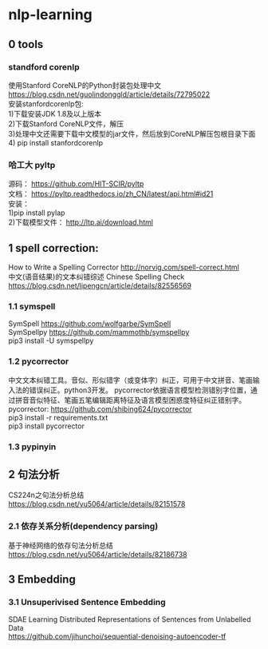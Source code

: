 # nlp-learning
## 0 tools
### standford corenlp
使用Stanford CoreNLP的Python封装包处理中文 https://blog.csdn.net/guolindonggld/article/details/72795022  
安装stanfordcorenlp包:   
  1)下载安装JDK 1.8及以上版本  
  2)下载Stanford CoreNLP文件，解压  
  3)处理中文还需要下载中文模型的jar文件，然后放到CoreNLP解压包根目录下面   
  4) pip install stanfordcorenlp   
### 哈工大 pyltp
源码： https://github.com/HIT-SCIR/pyltp   
文档： https://pyltp.readthedocs.io/zh_CN/latest/api.html#id21  
安装：  
  1)pip install pylap   
  2)下载模型文件： http://ltp.ai/download.html


## 1 spell correction:  
How to Write a Spelling Corrector   http://norvig.com/spell-correct.html  
中文(语音结果)的文本纠错综述 Chinese Spelling Check  https://blog.csdn.net/lipengcn/article/details/82556569  
### 1.1 symspell
SymSpell  https://github.com/wolfgarbe/SymSpell  
SymSpellpy  https://github.com/mammothb/symspellpy    
pip3 install -U symspellpy 
### 1.2 pycorrector 
中文文本纠错工具。音似、形似错字（或变体字）纠正，可用于中文拼音、笔画输入法的错误纠正。python3开发。 
pycorrector依据语言模型检测错别字位置，通过拼音音似特征、笔画五笔编辑距离特征及语言模型困惑度特征纠正错别字。  
pycorrector: https://github.com/shibing624/pycorrector  
pip3 install -r requirements.txt  
pip3 install pycorrector  
### 1.3 pypinyin
## 2 句法分析  
CS224n之句法分析总结 https://blog.csdn.net/yu5064/article/details/82151578  
### 2.1 依存关系分析(dependency parsing)
基于神经网络的依存句法分析总结  https://blog.csdn.net/yu5064/article/details/82186738
## 3 Embedding
### 3.1 Unsuperivised Sentence Embedding  
SDAE  Learning Distributed Representations of Sentences from Unlabelled Data  
https://github.com/jihunchoi/sequential-denoising-autoencoder-tf




